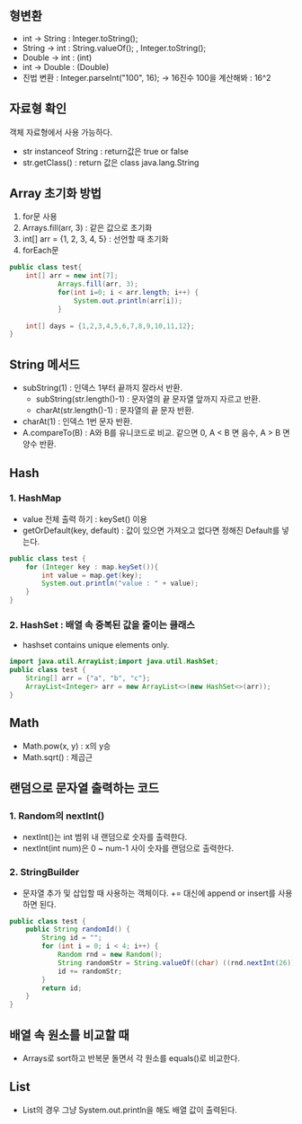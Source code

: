 ## 형변환
- int -> String : Integer.toString();
- String -> int : String.valueOf(); , Integer.toString();
- Double -> int : (int)
- int -> Double : (Double)
- 진법 변환 : Integer.parseInt("100", 16); -> 16진수 100을 계산해봐 : 16^2

## 자료형 확인
객체 자료형에서 사용 가능하다.
- str instanceof String : return값은 true or false
- str.getClass() : return 값은 class java.lang.String

## Array 초기화 방법
1. for문 사용
2. Arrays.fill(arr, 3) : 같은 값으로 초기화
3. int[] arr = {1, 2, 3, 4, 5} : 선언할 때 초기화
4. forEach문

```java
public class test{
    int[] arr = new int[7];
            Arrays.fill(arr, 3);
            for(int i=0; i < arr.length; i++) {
                System.out.println(arr[i]);
            }
    
    int[] days = {1,2,3,4,5,6,7,8,9,10,11,12};
}

```
## String 메서드
- subString(1) : 인덱스 1부터 끝까지 잘라서 반환.
    - subString(str.length()-1) : 문자열의 끝 문자열 앞까지 자르고 반환.
    - charAt(str.length()-1) : 문자열의 끝 문자 반환.
- charAt(1) : 인덱스 1번 문자 반환.
- A.compareTo(B) : A와 B를 유니코드로 비교. 같으면 0, A < B 면 음수, A > B 면 양수 반환.

## Hash
### 1. HashMap
- value 전체 출력 하기 : keySet() 이용
- getOrDefault(key, default) : 값이 있으면 가져오고 없다면 정해진 Default를 넣는다.
```java
public class test {
    for (Integer key : map.keySet()){
        int value = map.get(key);
        System.out.println("value : " + value);
    }
}
```

### 2. HashSet : 배열 속 중복된 값을 줄이는 클래스 
- hashset contains unique elements only.
```java
import java.util.ArrayList;import java.util.HashSet;
public class test {
    String[] arr = {"a", "b", "c"};
    ArrayList<Integer> arr = new ArrayList<>(new HashSet<>(arr));
}
```
## Math 
- Math.pow(x, y) : x의 y승
- Math.sqrt() : 제곱근

## 랜덤으로 문자열 출력하는 코드 
### 1. Random의 nextInt() 
- nextInt()는 int 범위 내 랜덤으로 숫자를 출력한다. 
- nextInt(int num)은 0 ~ num-1 사이 숫자를 랜덤으로 출력한다. 

### 2. StringBuilder 
- 문자열 추가 및 삽입할 때 사용하는 객체이다. += 대신에 append or insert를 사용하면 된다. 
```java
public class test {
    public String randomId() {
        String id = "";
        for (int i = 0; i < 4; i++) {
            Random rnd = new Random();
            String randomStr = String.valueOf((char) ((rnd.nextInt(26)) + 97));
            id += randomStr;
        }
        return id;
    }
}
```

## 배열 속 원소를 비교할 때 
- Arrays로 sort하고 반복문 돌면서 각 원소를 equals()로 비교한다. 

## List
- List의 경우 그냥 System.out.println을 해도 배열 값이 출력된다.
